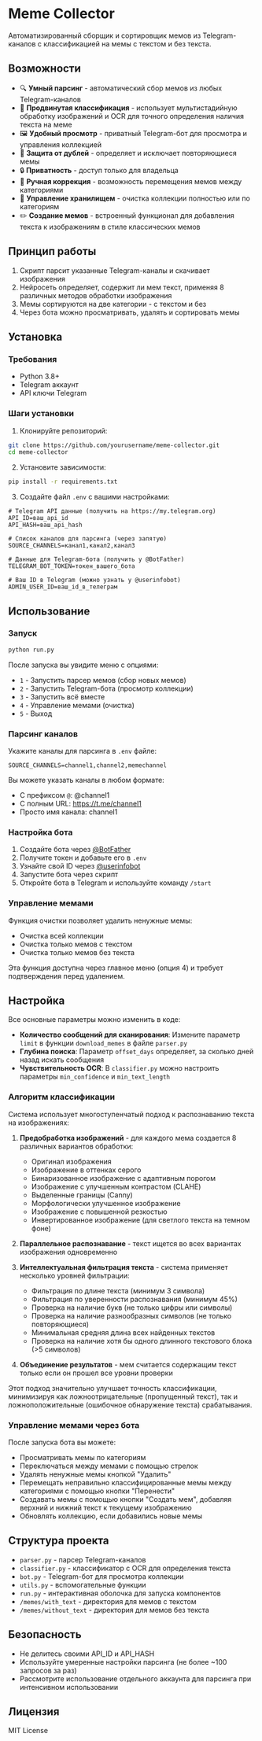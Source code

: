 # Meme Collector

Автоматизированный сборщик и сортировщик мемов из Telegram-каналов с классификацией на мемы с текстом и без текста.

## Возможности

- 🔍 **Умный парсинг** - автоматический сбор мемов из любых Telegram-каналов
- 🔄 **Продвинутая классификация** - использует мультистадийную обработку изображений и OCR для точного определения наличия текста на меме
- 🖼️ **Удобный просмотр** - приватный Telegram-бот для просмотра и управления коллекцией
- 🧠 **Защита от дублей** - определяет и исключает повторяющиеся мемы
- 🔒 **Приватность** - доступ только для владельца
- 🔀 **Ручная коррекция** - возможность перемещения мемов между категориями
- 🧹 **Управление хранилищем** - очистка коллекции полностью или по категориям
- ✏️ **Создание мемов** - встроенный функционал для добавления текста к изображениям в стиле классических мемов

## Принцип работы

1. Скрипт парсит указанные Telegram-каналы и скачивает изображения
2. Нейросеть определяет, содержит ли мем текст, применяя 8 различных методов обработки изображения
3. Мемы сортируются на две категории - с текстом и без
4. Через бота можно просматривать, удалять и сортировать мемы

## Установка

### Требования

- Python 3.8+
- Telegram аккаунт
- API ключи Telegram

### Шаги установки

1. Клонируйте репозиторий:
```bash
git clone https://github.com/yourusername/meme-collector.git
cd meme-collector
```

2. Установите зависимости:
```bash
pip install -r requirements.txt
```

3. Создайте файл `.env` с вашими настройками:
```
# Telegram API данные (получить на https://my.telegram.org)
API_ID=ваш_api_id
API_HASH=ваш_api_hash

# Список каналов для парсинга (через запятую)
SOURCE_CHANNELS=канал1,канал2,канал3

# Данные для Telegram-бота (получить у @BotFather)
TELEGRAM_BOT_TOKEN=токен_вашего_бота

# Ваш ID в Telegram (можно узнать у @userinfobot)
ADMIN_USER_ID=ваш_id_в_телеграм
```

## Использование

### Запуск

```bash
python run.py
```

После запуска вы увидите меню с опциями:
- `1` - Запустить парсер мемов (сбор новых мемов)
- `2` - Запустить Telegram-бота (просмотр коллекции)
- `3` - Запустить всё вместе
- `4` - Управление мемами (очистка)
- `5` - Выход

### Парсинг каналов

Укажите каналы для парсинга в `.env` файле:
```
SOURCE_CHANNELS=channel1,channel2,memechannel
```

Вы можете указать каналы в любом формате:
- С префиксом `@`: @channel1
- С полным URL: https://t.me/channel1
- Просто имя канала: channel1

### Настройка бота

1. Создайте бота через [@BotFather](https://t.me/BotFather)
2. Получите токен и добавьте его в `.env`
3. Узнайте свой ID через [@userinfobot](https://t.me/userinfobot)
4. Запустите бота через скрипт
5. Откройте бота в Telegram и используйте команду `/start`

### Управление мемами

Функция очистки позволяет удалить ненужные мемы:
- Очистка всей коллекции
- Очистка только мемов с текстом
- Очистка только мемов без текста

Эта функция доступна через главное меню (опция 4) и требует подтверждения перед удалением.

## Настройка

Все основные параметры можно изменить в коде:

- **Количество сообщений для сканирования**: Измените параметр `limit` в функции `download_memes` в файле `parser.py`
- **Глубина поиска**: Параметр `offset_days` определяет, за сколько дней назад искать сообщения
- **Чувствительность OCR**: В `classifier.py` можно настроить параметры `min_confidence` и `min_text_length`

### Алгоритм классификации

Система использует многоступенчатый подход к распознаванию текста на изображениях:

1. **Предобработка изображений** - для каждого мема создается 8 различных вариантов обработки:
   - Оригинал изображения
   - Изображение в оттенках серого
   - Бинаризованное изображение с адаптивным порогом
   - Изображение с улучшенным контрастом (CLAHE)
   - Выделенные границы (Canny)
   - Морфологически улучшенное изображение
   - Изображение с повышенной резкостью
   - Инвертированное изображение (для светлого текста на темном фоне)

2. **Параллельное распознавание** - текст ищется во всех вариантах изображения одновременно

3. **Интеллектуальная фильтрация текста** - система применяет несколько уровней фильтрации:
   - Фильтрация по длине текста (минимум 3 символа)
   - Фильтрация по уверенности распознавания (минимум 45%)
   - Проверка на наличие букв (не только цифры или символы)
   - Проверка на наличие разнообразных символов (не только повторяющиеся)
   - Минимальная средняя длина всех найденных текстов
   - Проверка на наличие хотя бы одного длинного текстового блока (>5 символов)

4. **Объединение результатов** - мем считается содержащим текст только если он прошел все уровни проверки

Этот подход значительно улучшает точность классификации, минимизируя как ложноотрицательные (пропущенный текст), так и ложноположительные (ошибочное обнаружение текста) срабатывания.

### Управление мемами через бота

После запуска бота вы можете:
- Просматривать мемы по категориям
- Переключаться между мемами с помощью стрелок
- Удалять ненужные мемы кнопкой "Удалить"
- Перемещать неправильно классифицированные мемы между категориями с помощью кнопки "Перенести"
- Создавать мемы с помощью кнопки "Создать мем", добавляя верхний и нижний текст к текущему изображению
- Обновлять коллекцию, если добавились новые мемы

## Структура проекта

- `parser.py` - парсер Telegram-каналов
- `classifier.py` - классификатор с OCR для определения текста
- `bot.py` - Telegram-бот для просмотра коллекции
- `utils.py` - вспомогательные функции
- `run.py` - интерактивная оболочка для запуска компонентов
- `/memes/with_text` - директория для мемов с текстом
- `/memes/without_text` - директория для мемов без текста

## Безопасность

- Не делитесь своими API_ID и API_HASH
- Используйте умеренные настройки парсинга (не более ~100 запросов за раз)
- Рассмотрите использование отдельного аккаунта для парсинга при интенсивном использовании

## Лицензия

MIT License

